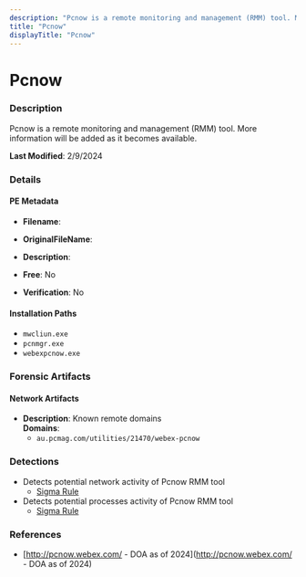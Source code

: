 ```yaml
---
description: "Pcnow is a remote monitoring and management (RMM) tool. More information will be added as it becomes available."
title: "Pcnow"
displayTitle: "Pcnow"
---
```




# Pcnow


### Description

Pcnow is a remote monitoring and management (RMM) tool. More information will be added as it becomes available.



**Last Modified**: 2/9/2024

### Details


#### PE Metadata
- **Filename**: 
- **OriginalFileName**: 
- **Description**: 


- **Free**: No

- **Verification**: No




#### Installation Paths
- `mwcliun.exe`
- `pcnmgr.exe`
- `webexpcnow.exe`

### Forensic Artifacts




#### Network Artifacts
- **Description**: Known remote domains
<br/>**Domains**:
    - `au.pcmag.com/utilities/21470/webex-pcnow`


### Detections
- Detects potential network activity of Pcnow RMM tool
  - [Sigma Rule](https://github.com/magicsword-io/LOLRMM/blob/main/detections/sigma/pcnow_network_sigma.yml)
- Detects potential processes activity of Pcnow RMM tool
  - [Sigma Rule](https://github.com/magicsword-io/LOLRMM/blob/main/detections/sigma/pcnow_processes_sigma.yml)

### References
- [http://pcnow.webex.com/ - DOA as of 2024](http://pcnow.webex.com/ - DOA as of 2024)


